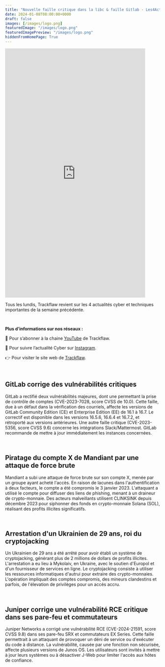```yaml
---
title: "Nouvelle faille critique dans la libc & faille Gitlab - Les4ActusCyber : semaine du 08 janvier"
date: 2024-01-08T08:00:00+0000
draft: false
images: [/images/logo.png]
featuredImage: "/images/logo.png"
featuredImagePreview: "/images/logo.png"
hiddenFromHomePage: True
---
```

    
<div class="flex-container">
   <div class="flex-items">
   <iframe width="456" height="811" src="https://www.youtube.com/embed/kZlDcscXcNA" title="Nouvelle faille critique dans la libc & faille Gitlab - #Les4ActusCyber : semaine du 08 janvier" frameborder="0" allow="accelerometer; autoplay; clipboard-write; encrypted-media; gyroscope; picture-in-picture; web-share" allowfullscreen></iframe>
   </div>

   <div class="flex-items">
      <p>Tous les lundis, Trackflaw revient sur les 4 actualités cyber et techniques importantes de la semaine précédente.</p>
      <br>
      <p><strong>Plus d’informations sur nos réseaux :</strong></p>
      <p>🔴 Pour s’abonner à la chaine <a href="https://www.youtube.com/@trackflaw" target="_blank" rel="noopener noreffer ">YouTube</a> de Trackflaw.</p>
      <p>📸 Pour suivre l’actualité Cyber sur <a href="https://www.instagram.com/trackflaw/" target="_blank" rel="noopener noreffer ">Instagram</a>.</p>
      <p>👉 Pour visiter le site web de <a href="https://trackflaw.com" target="_blank" rel="noopener noreffer ">Trackflaw</a>.</p>
   </div>
</div>

    
<br>

## GitLab corrige des vulnérabilités critiques

GitLab a rectifié deux vulnérabilités majeures, dont une permettant la prise de contrôle de comptes (CVE-2023-7028, score CVSS de 10.0). Cette faille, due à un défaut dans la vérification des courriels, affecte les versions de GitLab Community Edition (CE) et Enterprise Edition (EE) de 16.1 à 16.7.
Le correctif est disponible dans les versions 16.5.6, 16.6.4 et 16.7.2, et rétroporté aux versions antérieures. Une autre faille critique (CVE-2023-5356, score CVSS 9.6) concerne les intégrations Slack/Mattermost. GitLab recommande de mettre à jour immédiatement les instances concernées.


<br>

## Piratage du compte X de Mandiant par une attaque de force brute

Mandiant a subi une attaque de force brute sur son compte X, menée par un groupe ayant acheté l'accès. En raison de lacunes dans l'authentification à deux facteurs, le compte a été compromis le 3 janvier 2023.
L'attaquant a utilisé le compte pour diffuser des liens de phishing, menant à un draineur de crypto-monnaie. Des acteurs malveillants utilisent CLINKSINK depuis décembre 2023 pour siphonner des fonds en crypto-monnaie Solana (SOL), réalisant des profits illicites significatifs.


<br>

## Arrestation d'un Ukrainien de 29 ans, roi du cryptojacking

Un Ukrainien de 29 ans a été arrêté pour avoir établi un système de cryptojacking, générant plus de 2 millions de dollars de profits illicites. L'arrestation a eu lieu à Mykolaiv, en Ukraine, avec le soutien d'Europol et d'un fournisseur de services en ligne.
Le cryptojacking consiste à utiliser les ressources informatiques d'autrui pour extraire des crypto-monnaies. L'opération impliquait des comptes compromis, des mineurs clandestins et parfois, de l'élevation de privilèges pour un accès accru.


<br>

## Juniper corrige une vulnérabilité RCE critique dans ses pare-feu et commutateurs

Juniper Networks a corrigé une vulnérabilité RCE (CVE-2024-21591, score CVSS 9.8) dans ses pare-feu SRX et commutateurs EX Series. Cette faille permettrait à un attaquant de provoquer un déni de service ou d'exécuter du code à distance.
La vulnérabilité, causée par une fonction non sécurisée, affecte plusieurs versions de Junos OS. Les utilisateurs sont invités à mettre à jour leurs systèmes ou à désactiver J-Web pour limiter l'accès aux hôtes de confiance.

